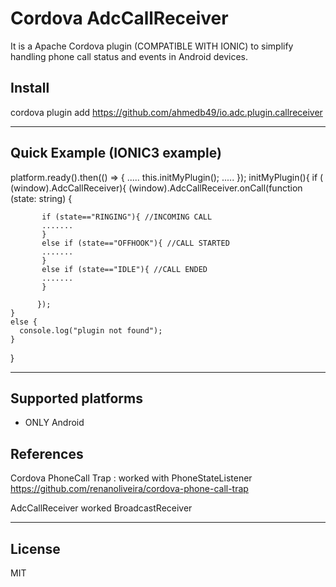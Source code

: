 Cordova AdcCallReceiver
=======================

It is a Apache Cordova plugin (COMPATIBLE WITH IONIC) to simplify handling phone call status and events in Android devices.


## Install

cordova plugin add https://github.com/ahmedb49/io.adc.plugin.callreceiver
    
******

## Quick Example (IONIC3 example)

platform.ready().then(() => {
    ..... 
	this.initMyPlugin();
    .....
});
initMyPlugin(){
	if ( (<any>window).AdcCallReceiver){
      (<any>window).AdcCallReceiver.onCall(function (state: string) {
	  
           if (state=="RINGING"){ //INCOMING CALL
		   .......
		   }
		   else if (state=="OFFHOOK"){ //CALL STARTED
		   .......
		   }
		   else if (state=="IDLE"){ //CALL ENDED
		   .......
		   }
          
          });
    }
    else {
      console.log("plugin not found");
    }
}	
    
*********

## Supported platforms

- ONLY Android


## References
Cordova PhoneCall Trap : worked with PhoneStateListener
https://github.com/renanoliveira/cordova-phone-call-trap

AdcCallReceiver worked BroadcastReceiver
********


## License

MIT
